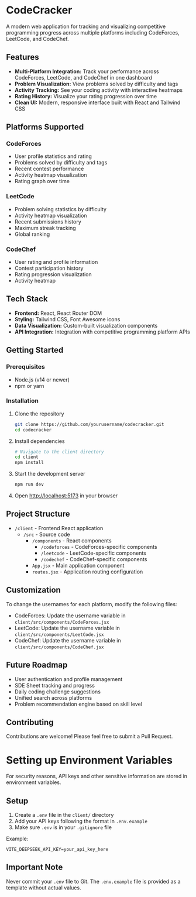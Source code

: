 # CodeCracker

A modern web application for tracking and visualizing competitive programming progress across multiple platforms including CodeForces, LeetCode, and CodeChef.

## Features

- **Multi-Platform Integration:** Track your performance across CodeForces, LeetCode, and CodeChef in one dashboard
- **Problem Visualization:** View problems solved by difficulty and tags
- **Activity Tracking:** See your coding activity with interactive heatmaps
- **Rating History:** Visualize your rating progression over time
- **Clean UI:** Modern, responsive interface built with React and Tailwind CSS

## Platforms Supported

### CodeForces
- User profile statistics and rating
- Problems solved by difficulty and tags
- Recent contest performance
- Activity heatmap visualization
- Rating graph over time

### LeetCode
- Problem solving statistics by difficulty
- Activity heatmap visualization
- Recent submissions history
- Maximum streak tracking
- Global ranking

### CodeChef
- User rating and profile information
- Contest participation history
- Rating progression visualization
- Activity heatmap

## Tech Stack

- **Frontend:** React, React Router DOM
- **Styling:** Tailwind CSS, Font Awesome icons
- **Data Visualization:** Custom-built visualization components
- **API Integration:** Integration with competitive programming platform APIs

## Getting Started

### Prerequisites

- Node.js (v14 or newer)
- npm or yarn

### Installation

1. Clone the repository
   ```bash
   git clone https://github.com/yourusername/codecracker.git
   cd codecracker
   ```

2. Install dependencies
   ```bash
   # Navigate to the client directory
   cd client
   npm install
   ```

3. Start the development server
   ```bash
   npm run dev
   ```

4. Open [http://localhost:5173](http://localhost:5173) in your browser

## Project Structure

- `/client` - Frontend React application
  - `/src` - Source code
    - `/components` - React components
      - `/codeforces` - CodeForces-specific components
      - `/leetcode` - LeetCode-specific components
      - `/codechef` - CodeChef-specific components
    - `App.jsx` - Main application component
    - `routes.jsx` - Application routing configuration

## Customization

To change the usernames for each platform, modify the following files:
- CodeForces: Update the username variable in `client/src/components/CodeForces.jsx`
- LeetCode: Update the username variable in `client/src/components/LeetCode.jsx`
- CodeChef: Update the username variable in `client/src/components/CodeChef.jsx`

## Future Roadmap

- User authentication and profile management
- SDE Sheet tracking and progress
- Daily coding challenge suggestions
- Unified search across platforms
- Problem recommendation engine based on skill level

## Contributing

Contributions are welcome! Please feel free to submit a Pull Request.

# Setting up Environment Variables

For security reasons, API keys and other sensitive information are stored in environment variables.

## Setup

1. Create a `.env` file in the `client/` directory
2. Add your API keys following the format in `.env.example`
3. Make sure `.env` is in your `.gitignore` file

Example:
```
VITE_DEEPSEEK_API_KEY=your_api_key_here
```

## Important Note
Never commit your `.env` file to Git. The `.env.example` file is provided as a template without actual values.
